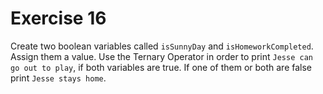 # Exercise 16

Create two boolean variables called `isSunnyDay` and `isHomeworkCompleted`. Assign them a value. Use the Ternary Operator in order to print `Jesse can go out to play`, if both variables are true. If one of them or both are false print `Jesse stays home`.
